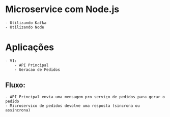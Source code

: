 # Microservice com Node.js

    - Utilizando Kafka
    - Utilizando Node

# Aplicações 
    - V1:
        - API Principal
        - Geracao de Pedidos


## Fluxo:
    - API Principal envia uma mensagem pro serviço de pedidos para gerar o pedido
    - Microservico de pedidos devolve uma resposta (sincrona ou assincrona)

 
